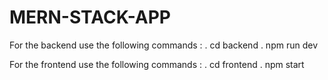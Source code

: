 # MERN-STACK-APP
 
For the backend use the following commands :
. cd backend
. npm run dev

For the frontend use the following commands :
. cd frontend
. npm start
